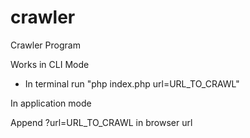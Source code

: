 # crawler
Crawler Program

Works in CLI Mode

* In terminal run "php index.php url=URL_TO_CRAWL"

In application mode

Append ?url=URL_TO_CRAWL in browser url
